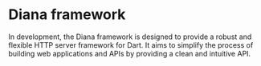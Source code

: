 # Diana framework 

In development, the Diana framework is designed to provide a robust and flexible HTTP server framework for Dart. It aims to simplify the process of building web applications and APIs by providing a clean and intuitive API.